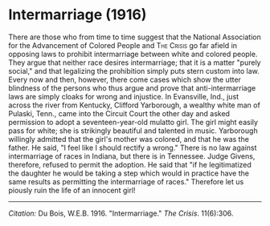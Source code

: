 <!--
title:   Intermarriage
author:  Du Bois, W.E.B.
journal: The Crisis
year:    1916
volume:  11
issue:   6
pages:   306
-->

# Intermarriage (1916)

There are those who from time to time suggest that the National
Association for the Advancement of Colored People and <span style="font-variant:small-caps;">The Crisis</span> go far afield in opposing laws to prohibit
intermarriage between white and colored people. They argue that neither
race desires intermarriage; that it is a matter "purely social," and
that legalizing the prohibition simply puts stern custom into law. Every
now and then, however, there come cases which show the utter blindness
of the persons who thus argue and prove that anti-intermarriage laws are
simply cloaks for wrong and injustice. In Evansville, Ind., just across
the river from Kentucky, Clifford Yarborough, a wealthy white man of
Pulaski, Tenn., came into the Circuit Court the other day and asked
permission to adopt a seventeen-year-old mulatto girl. The girl might
easily pass for white; she is strikingly beautiful and talented in
music. Yarborough willingly admitted that the girl's mother was colored,
and that he was the father. He said, "I feel like I should rectify a
wrong." There is no law against intermarriage of races in Indiana, but
there is in Tennessee. Judge Givens, therefore, refused to permit the
adoption. He said that "if he legitimatized the daughter he would be
taking a step which would in practice have the same results as
permitting the intermarriage of races." Therefore let us piously ruin
the life of an innocent girl!

______________
*Citation:* Du Bois, W.E.B. 1916. "Intermarriage." *The Crisis*. 11(6):306.